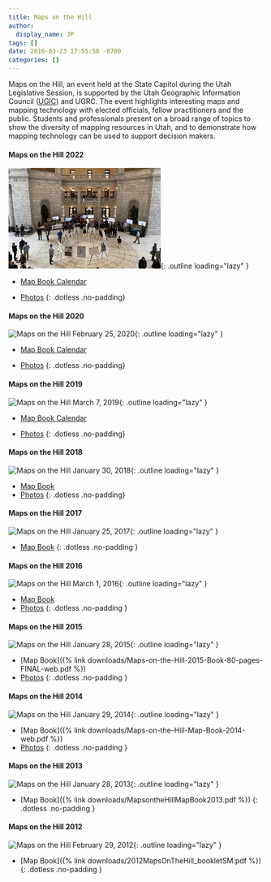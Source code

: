 ```yaml
---
title: Maps on the Hill
author:
  display_name: JP
tags: []
date: 2016-03-23 17:55:50 -0700
categories: []
---
```

 Maps on the Hill, an event held at the State Capitol during the Utah Legislative Session, is supported by the Utah Geographic Information Council ([UGIC](https://ugic.org/)) and UGRC. The event highlights interesting maps and mapping technology with elected officials, fellow practitioners and the public. Students and professionals present on a broad range of topics to show the diversity of mapping resources in Utah, and to demonstrate how mapping technology can be used to support decision makers.

<div class="flex flex--row flex--wrap flex--around" markdown="1">

  <div markdown="1">
  
#### Maps on the Hill 2022

![Maps on the Hill February 15, 2022](moth2022.jpg){: .outline loading="lazy" }

- [Map Book Calendar](https://drive.google.com/file/d/1SbkAqKBmDsT_tINy-poxLy5MtK8VWRLD/view?usp=sharing)
- [Photos](https://drive.google.com/drive/folders/16WD6rrPGTrmRYPMSk-S99oXOI7jASoh_?usp=sharing)
{: .dotless .no-padding}
  </div>

  <div markdown="1">

#### Maps on the Hill 2020

![Maps on the Hill February 25, 2020](moth2020.png){: .outline loading="lazy" }

- [Map Book Calendar](https://www.dropbox.com/s/9jhfgwma8v6jdbu/Calendar.pdf?dl=0)
- [Photos](https://drive.google.com/drive/folders/1-wuzob3nLQe3G3afUql3g5ubd3goFPWj?usp=sharing)
{: .dotless .no-padding}
  </div>

  <div markdown="1">

#### Maps on the Hill 2019

![Maps on the Hill March 7, 2019](moth2019.png){: .outline loading="lazy" }

- [Map Book Calendar](https://drive.google.com/a/utah.gov/file/d/1bDUTg92jhrskI7BCljlRww2fNvFTYmTp/view?usp=sharing)
- [Photos](https://drive.google.com/drive/folders/16Usf1lZaelqHtqxOItHhQSLL2h8Es8Do?usp=sharing)
{: .dotless .no-padding}
  </div>

  <div markdown="1">

#### Maps on the Hill 2018

![Maps on the Hill January 30, 2018](moth2018.png){: .outline loading="lazy" }

- [Map Book](https://drive.google.com/file/d/1Dtrr93RL3JI7wpWqLe4eVRY9DNDWOP_1/view?usp=sharing)
- [Photos](https://drive.google.com/drive/folders/1Vn9oYHVd1-mvQTA0TYB4yoNcSc0r50md?usp=sharing)
{: .dotless .no-padding}
  </div>
  <div markdown="1">

#### Maps on the Hill 2017

![Maps on the Hill January 25, 2017](moth2017.png){: .outline loading="lazy" }

- [Map Book](https://drive.google.com/file/d/0BxoOAQyOvGgaNmdVdC1XSFVWdms/)
{: .dotless .no-padding }
  </div>
  <div markdown="1">

#### Maps on the Hill 2016

![Maps on the Hill March 1, 2016](moth2016.png){: .outline loading="lazy" }

- [Map Book](https://drive.google.com/file/d/0B0ScYXX9W5INQzdEZk40cVFnY2M/view)
- [Photos](https://drive.google.com/drive/folders/1drEhhfvrx1XgMrV6emc0ns_bR_1x5-dP?usp=sharing)
{: .dotless .no-padding }
  </div>
  <div markdown="1">

#### Maps on the Hill 2015

![Maps on the Hill January 28, 2015](moth2015.png){: .outline loading="lazy" }

- [Map Book]({% link downloads/Maps-on-the-Hill-2015-Book-80-pages-FINAL-web.pdf %})
- [Photos](https://drive.google.com/drive/folders/11Gm7eZn5KEm1qSiWTSGvBvx5zbIZ8kRz?usp=sharing)
{: .dotless .no-padding }
  </div>
  <div markdown="1">

#### Maps on the Hill 2014

![Maps on the Hill January 29, 2014](moth2014.png){: .outline loading="lazy" }

- [Map Book]({% link downloads/Maps-on-the-Hill-Map-Book-2014-web.pdf %})
- [Photos](https://drive.google.com/drive/folders/1hAzBThBwyBg-OCAxMz6d7kxwjsdwcXgg?usp=sharing)
{: .dotless .no-padding }
  </div>
  <div markdown="1">

#### Maps on the Hill 2013

![Maps on the Hill January 28, 2013](moth2013.png){: .outline loading="lazy" }

- [Map Book]({% link downloads/MapsontheHillMapBook2013.pdf %})
{: .dotless .no-padding }
  </div>
  <div markdown="1">

#### Maps on the Hill 2012

![Maps on the Hill February 29, 2012](moth2012.png){: .outline loading="lazy" }

- [Map Book]({% link downloads/2012MapsOnTheHill_bookletSM.pdf %})
{: .dotless .no-padding }
  </div>

</div>
